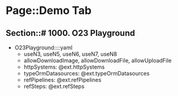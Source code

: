 # Page::Demo Tab

## Section::# 1000. O23 Playground

- O23Playground::::yaml
	- useN3, useN5, useN6, useN7, useN8
	- allowDownloadImage, allowDownloadFile, allowUploadFile
	- httpSystems: @ext.httpSystems
	- typeOrmDatasources: @ext.typeOrmDatasources
	- refPipelines: @ext.refPipelines
	- refSteps: @ext.refSteps
